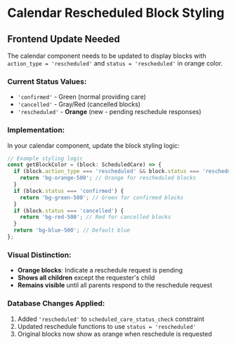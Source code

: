 # Calendar Rescheduled Block Styling

## Frontend Update Needed

The calendar component needs to be updated to display blocks with `action_type = 'rescheduled'` and `status = 'rescheduled'` in orange color.

### Current Status Values:
- `'confirmed'` - Green (normal providing care)
- `'cancelled'` - Gray/Red (cancelled blocks)
- `'rescheduled'` - **Orange** (new - pending reschedule responses)

### Implementation:

In your calendar component, update the block styling logic:

```typescript
// Example styling logic
const getBlockColor = (block: ScheduledCare) => {
  if (block.action_type === 'rescheduled' && block.status === 'rescheduled') {
    return 'bg-orange-500'; // Orange for rescheduled blocks
  }
  if (block.status === 'confirmed') {
    return 'bg-green-500'; // Green for confirmed blocks
  }
  if (block.status === 'cancelled') {
    return 'bg-red-500'; // Red for cancelled blocks
  }
  return 'bg-blue-500'; // Default blue
};
```

### Visual Distinction:
- **Orange blocks**: Indicate a reschedule request is pending
- **Shows all children** except the requester's child
- **Remains visible** until all parents respond to the reschedule request

### Database Changes Applied:
1. Added `'rescheduled'` to `scheduled_care_status_check` constraint
2. Updated reschedule functions to use `status = 'rescheduled'`
3. Original blocks now show as orange when reschedule is requested
